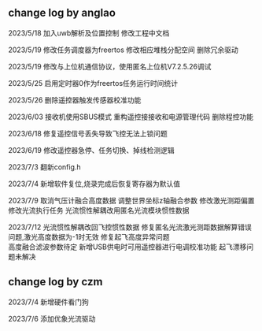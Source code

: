 ## change log by anglao

2023/5/18 	加入uwb解析及位置控制 修改工程中文档

2023/5/19 	修改任务调度器为freertos 修改相应堆栈分配空间 删除冗余驱动

2023/5/19 	修改与上位机通信协议，使用匿名上位机V7.2.5.26调试

2023/5/25 	启用定时器0作为freertos任务运行时间统计

2023/5/26 	删除遥控器触发传感器校准功能

2023/6/03	接收机使用SBUS模式
			重构遥控接接收和电源管理代码
			删除程控功能
		  
2023/6/18 	修复遥控信号丢失导致飞控无法上锁问题

2023/6/19 	修改遥控器急停、任务切换、掉线检测逻辑

2023/7/3  	翻新config.h


2023/7/4  	新增软件复位,烧录完成后恢复寄存器为默认值

2023/7/9	取消气压计融合高度数据
			调整世界坐标z轴融合参数
			修改激光测距偏置
			修改光流执行任务 
			光流惯性解耦改用匿名光流模块惯性数据
		
2023/7/12  	光流惯性解耦改回飞控惯性数据
			修复匿名光流激光测距数据解算错误问题,激光高度数据为-1时无效
			修复起飞高度异常问题	
			高度融合滤波参数待定
			新增USB供电时可用遥控器进行电调校准功能
			起飞漂移问题未解决
			
## change log by czm


2023/7/4  	新增硬件看门狗

2023/7/6  	添加优象光流驱动


